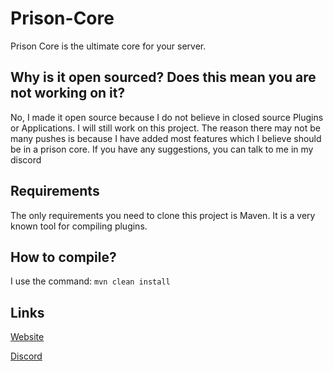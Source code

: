 # Prison-Core

Prison Core is the ultimate core for your server.

## Why is it open sourced? Does this mean you are not working on it?
No, I made it open source because I do not believe in closed source Plugins or Applications. I will still work on this project. The reason there may not be many pushes is because I have added most features which I believe should be in a prison core. If you have any suggestions, you can talk to me in my discord

## Requirements
The only requirements you need to clone this project is Maven. It is a very known tool for compiling plugins.

## How to compile?
I use the command: `mvn clean install`

## Links
[Website](https://www.prisoncore.dev/)

[Discord](https://www.prisoncore.dev/discord)

